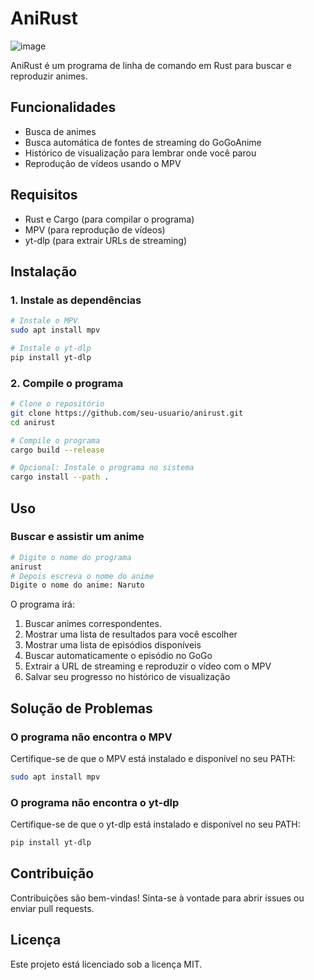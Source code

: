 # AniRust
![image](https://github.com/user-attachments/assets/cf959020-8933-4fc6-b161-3731494c08e8)

AniRust é um programa de linha de comando em Rust para buscar e reproduzir animes.

## Funcionalidades

- Busca de animes
- Busca automática de fontes de streaming do GoGoAnime
- Histórico de visualização para lembrar onde você parou
- Reprodução de vídeos usando o MPV

## Requisitos

- Rust e Cargo (para compilar o programa)
- MPV (para reprodução de vídeos)
- yt-dlp (para extrair URLs de streaming)

## Instalação

### 1. Instale as dependências

```bash
# Instale o MPV
sudo apt install mpv

# Instale o yt-dlp
pip install yt-dlp
```

### 2. Compile o programa

```bash
# Clone o repositório
git clone https://github.com/seu-usuario/anirust.git
cd anirust

# Compile o programa
cargo build --release

# Opcional: Instale o programa no sistema
cargo install --path .
```

## Uso

### Buscar e assistir um anime

```bash
# Digite o nome do programa
anirust
# Depois escreva o nome do anime
Digite o nome do anime: Naruto
```

O programa irá:
1. Buscar animes correspondentes.
2. Mostrar uma lista de resultados para você escolher
3. Mostrar uma lista de episódios disponíveis
4. Buscar automaticamente o episódio no GoGo
5. Extrair a URL de streaming e reproduzir o vídeo com o MPV
6. Salvar seu progresso no histórico de visualização

## Solução de Problemas

### O programa não encontra o MPV

Certifique-se de que o MPV está instalado e disponível no seu PATH:

```bash
sudo apt install mpv
```

### O programa não encontra o yt-dlp

Certifique-se de que o yt-dlp está instalado e disponível no seu PATH:

```bash
pip install yt-dlp
```

## Contribuição

Contribuições são bem-vindas! Sinta-se à vontade para abrir issues ou enviar pull requests.

## Licença

Este projeto está licenciado sob a licença MIT.
